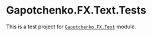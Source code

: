 ﻿# Gapotchenko.FX.Text.Tests

This is a test project for [`Gapotchenko.FX.Text`](../../Gapotchenko.FX.Text) module.

